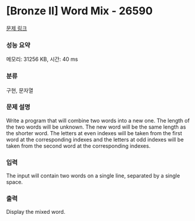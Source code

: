 # [Bronze II] Word Mix - 26590 

[문제 링크](https://www.acmicpc.net/problem/26590) 

### 성능 요약

메모리: 31256 KB, 시간: 40 ms

### 분류

구현, 문자열

### 문제 설명

<p>Write a program that will combine two words into a new one. The length of the two words will be unknown. The new word will be the same length as the shorter word. The letters at even indexes will be taken from the first word at the corresponding indexes and the letters at odd indexes will be taken from the second word at the corresponding indexes.</p>

### 입력 

 <p>The input will contain two words on a single line, separated by a single space.</p>

### 출력 

 <p>Display the mixed word.</p>

